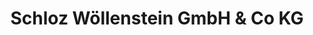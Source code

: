 ---
title: "Schloz Wöllenstein GmbH & Co KG"
url: /chemnitz/schloz-woellenstein-gmbh-und-co-kg-werner-seelenbinder-strasse/
shop: Autohaus
---